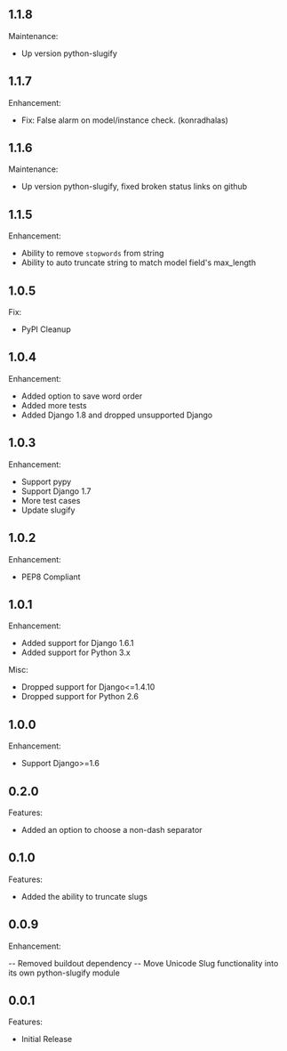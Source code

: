 ## 1.1.8

Maintenance:

  - Up version python-slugify

## 1.1.7

Enhancement:
  - Fix: False alarm on model/instance check. (konradhalas)

## 1.1.6

Maintenance:

  - Up version python-slugify, fixed broken status links on github

## 1.1.5

Enhancement:

  - Ability to remove `stopwords` from string
  - Ability to auto truncate string to match model field's max_length

## 1.0.5

Fix:

  - PyPI Cleanup

## 1.0.4

Enhancement:

  - Added option to save word order
  - Added more tests
  - Added Django 1.8 and dropped unsupported Django

## 1.0.3

Enhancement:

  - Support pypy
  - Support Django 1.7
  - More test cases
  - Update slugify

## 1.0.2

Enhancement:

  - PEP8 Compliant

## 1.0.1

Enhancement:

  - Added support for Django 1.6.1
  - Added support for Python 3.x

Misc:
  - Dropped support for Django<=1.4.10
  - Dropped support for Python 2.6


## 1.0.0

Enhancement:

  - Support Django>=1.6


## 0.2.0

Features:

  - Added an option to choose a non-dash separator


## 0.1.0

Features:

  - Added the ability to truncate slugs


## 0.0.9

Enhancement:

  -- Removed buildout dependency
  -- Move Unicode Slug functionality into its own python-slugify module


## 0.0.1

Features:

  - Initial Release
